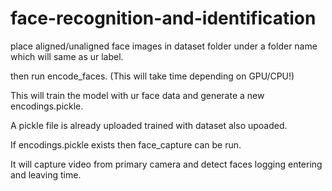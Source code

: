 # face-recognition-and-identification

place aligned/unaligned face images in dataset folder under a folder name which will same as ur label.

then run encode_faces. (This will take time depending on GPU/CPU!)

This will train the model with ur face data and generate a new encodings.pickle.

A pickle file is already uploaded trained with dataset also upoaded.

If encodings.pickle exists then face_capture can be run.

It will capture video from primary camera and detect faces logging entering and leaving time. 
